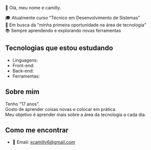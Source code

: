 👋 Olá, meu nome e camilly.

🎓 Atualmente curso "Técnico em Desenvolvimento de Sistemas"  
💼 Em busca da "minha primeira oportunidade na área de tecnologia"  
📚 Sempre aprendendo e explorando novas ferramentas  

## Tecnologias que estou estudando
- Linguagens:  
- Front-end: 
- Back-end:  
- Ferramentas:  

## Sobre mim
Tenho "17 anos".  
Gosto de aprender coisas novas e colocar em prática.  
Meu objetivo é aprender mais sobre a área da tecnologia a cada dia.
 
## Como me encontrar
- 📧 Email: xcamilly6@gmail.com
  
